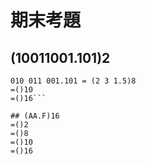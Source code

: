 # 期末考題

## (10011001.101)2
```10 01 10 01 .10 10 =(2 1 2 1 . 2 2)4
010 011 001.101 = (2 3 1.5)8
=()10
=()16```

## (AA.F)16
=()2
=()8
=()10
=()16
